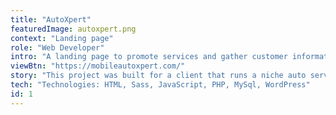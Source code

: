 ```yaml
---
title: "AutoXpert"
featuredImage: autoxpert.png
context: "Landing page"
role: "Web Developer"
intro: "A landing page to promote services and gather customer information"
viewBtn: "https://mobileautoxpert.com/"
story: "This project was built for a client that runs a niche auto service."
tech: "Technologies: HTML, Sass, JavaScript, PHP, MySql, WordPress"
id: 1
---
```


